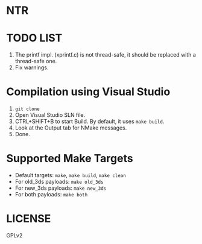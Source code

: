 # NTR

# TODO LIST

1. The printf impl. (xprintf.c) is not thread-safe, it should be replaced with a thread-safe one.
2. Fix warnings.

# Compilation using Visual Studio

1. `git clone`
2. Open Visual Studio SLN file.
3. CTRL+SHIFT+B to start Build. By default, it uses `make build`.
4. Look at the Output tab for NMake messages. 
5. Done.

# Supported Make Targets

* Default targets: `make`, `make build`, `make clean`
* For old_3ds payloads: `make old_3ds`
* For new_3ds payloads: `make new_3ds`
* For both payloads: `make both`

# LICENSE 

GPLv2
